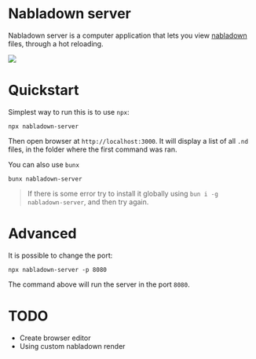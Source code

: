 # Nabladown server

Nabladown server is a computer application that lets you view [nabladown][nabla] files, through a hot reloading.

![](/nabla-server.webp)

# Quickstart

Simplest way to run this is to use `npx`:

`npx nabladown-server`

Then open browser at `http://localhost:3000`. It will display a list of all `.nd` files, in the folder where the first command was ran.

You can also use `bunx`

`bunx nabladown-server`

> If there is some error try to install it globally using `bun i -g nabladown-server`, and then try again.

# Advanced 

It is possible to change the port:

`npx nabladown-server -p 8080`

The command above will run the server in the port `8080`.

[nabla]: https://pedroth.github.io/nabladown.js


# TODO

- Create browser editor
- Using custom nabladown render
